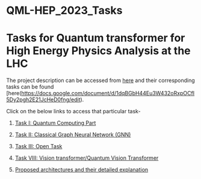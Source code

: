 # QML-HEP_2023_Tasks

# Tasks for Quantum transformer for High Energy Physics Analysis at the LHC

The project description can be accessed from [here](https://ml4sci.org/gsoc/2023/proposal_QMLHEP5.html) and their corresponding tasks can be found [here(https://docs.google.com/document/d/1dqBGbH44Eu3W432oRxpOCfI5Dy2pgh2E21JcHeD0fng/edit).

Click on the below links to access that particular task-

1) [Task I: Quantum Computing Part ](https://github.com/pratyush-1/QML-HEP_2023_Tasks/blob/main/TASK__1_Quantum_Computing.ipynb)

2) [Task II: Classical Graph Neural Network (GNN) ](https://github.com/pratyush-1/QML-HEP_2023_Tasks/blob/main/task-ii-classical-graph-neural-network-gnn.ipynb)

3) [Task III: Open Task ](https://github.com/pratyush-1/QML-HEP_2023_Tasks/blob/main/Task%20III:%20Open%20Task%20.md)

4) [Task VIII: Vision transformer/Quantum Vision Transformer](https://github.com/pratyush-1/QML-HEP_2023_Tasks/blob/main/task-viii-vision-transformer-QVT.ipynb)

5) [Proposed architectures and their detailed explanation](https://github.com/pratyush-1/QML-HEP_2023_Tasks/blob/main/QVT_proposed_architectures.pdf)




